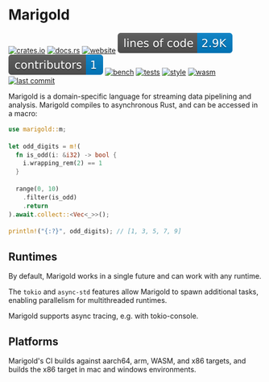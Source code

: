 # Marigold

[![crates.io](https://img.shields.io/crates/v/marigold.svg)](https://crates.io/crates/marigold)
[![docs.rs](https://img.shields.io/docsrs/marigold.svg)](https://docs.rs/marigold)
[![website](https://img.shields.io/badge/-website-blue)](https://dominic.computer/marigold)
[![lines of code](https://raw.githubusercontent.com/DominicBurkart/marigold/main/development_metadata/badges/lines_of_code.svg)](https://github.com/DominicBurkart/marigold)
[![contributors](https://raw.githubusercontent.com/DominicBurkart/marigold/main/development_metadata/badges/contributors.svg)](https://github.com/DominicBurkart/marigold/graphs/contributors)
[![bench](https://github.com/DominicBurkart/marigold/workflows/bench/badge.svg)](https://github.com/DominicBurkart/marigold/actions/workflows/bench.yaml)
[![tests](https://github.com/DominicBurkart/marigold/workflows/tests/badge.svg)](https://github.com/DominicBurkart/marigold/actions/workflows/tests.yaml)
[![style](https://github.com/DominicBurkart/marigold/workflows/style/badge.svg)](https://github.com/DominicBurkart/marigold/actions/workflows/style.yaml)
[![wasm](https://github.com/DominicBurkart/marigold/workflows/wasm/badge.svg)](https://github.com/DominicBurkart/marigold/actions/workflows/wasm.yaml)
[![last commit](https://img.shields.io/github/last-commit/dominicburkart/marigold)](https://github.com/DominicBurkart/marigold)

Marigold is a domain-specific language for streaming data pipelining and
analysis. Marigold compiles to asynchronous Rust, and can be accessed in a
macro:

```rust
use marigold::m;

let odd_digits = m!(
  fn is_odd(i: &i32) -> bool {
    i.wrapping_rem(2) == 1
  }

  range(0, 10)
    .filter(is_odd)
    .return
).await.collect::<Vec<_>>();

println!("{:?}", odd_digits); // [1, 3, 5, 7, 9]
```

## Runtimes

By default, Marigold works in a single future and can work with any runtime.

The `tokio` and `async-std` features allow Marigold to spawn additional tasks,
enabling parallelism for multithreaded runtimes.

Marigold supports async tracing, e.g. with tokio-console.

## Platforms

Marigold's CI builds against aarch64, arm, WASM, and x86 targets, and builds
the x86 target in mac and windows environments.
